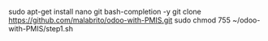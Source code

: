 sudo apt-get install nano git bash-completion -y
git clone https://github.com/malabrito/odoo-with-PMIS.git
sudo chmod 755 ~/odoo-with-PMIS/step1.sh
